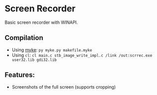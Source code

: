 # Screen Recorder
Basic screen recorder with WINAPI.

## Compilation
- Using [myke](https://github.com/bogdanmaciuca/myke): `py myke.py makefile.myke`
- Using `cl`: `cl main.c stb_image_write_impl.c /link /out:scrrec.exe user32.lib gdi32.lib`

## Features:
- Screenshots of the full screen (supports cropping)
